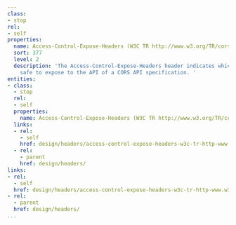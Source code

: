 ```yaml
---
class:
- stop
rel:
- self
properties:
  name: Access-Control-Expose-Headers (W3C TR http://www.w3.org/TR/cors)
  sort: 377
  level: 2
  description: 'The Access-Control-Expose-Headers header indicates which headers are
    safe to expose to the API of a CORS API specification. '
entities:
- class:
  - stop
  rel:
  - self
  properties:
    name: Access-Control-Expose-Headers (W3C TR http://www.w3.org/TR/cors)
  links:
  - rel:
    - self
    href: design/headers/access-control-expose-headers-w3c-tr-http-www.w3.org-tr-cors.md
  - rel:
    - parent
    href: design/headers/
links:
- rel:
  - self
  href: design/headers/access-control-expose-headers-w3c-tr-http-www.w3.org-tr-cors.md
- rel:
  - parent
  href: design/headers/
...
```

